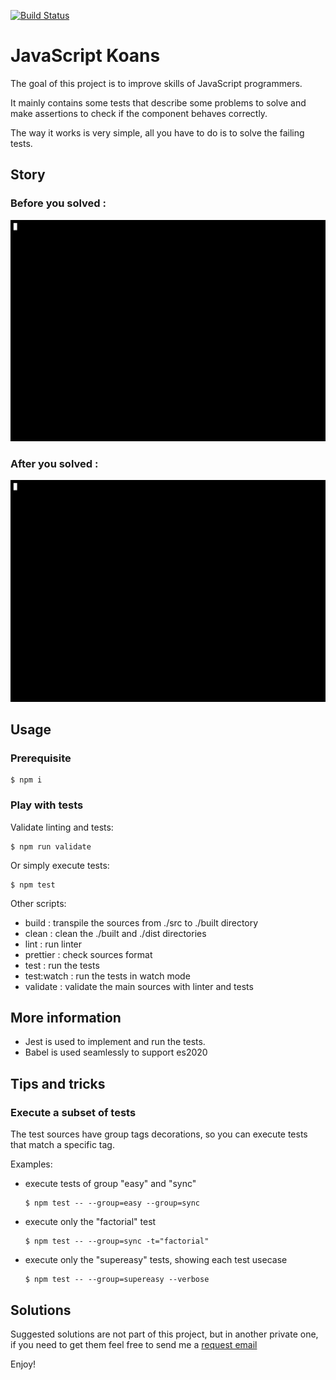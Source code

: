 [![Build Status](https://app.travis-ci.com/openhoat/js-koans-solutions.svg?token=Epg1qqwcpkp2akpnm3QK&branch=master)](https://app.travis-ci.com/openhoat/js-koans-solutions)

# JavaScript Koans

The goal of this project is to improve skills of JavaScript programmers.

It mainly contains some tests that describe some problems to solve and make assertions to check if the component behaves correctly.

The way it works is very simple, all you have to do is to solve the failing tests.

## Story

### Before you solved :

<img src="./assets/js-koans-test-fail.gif" alt="Test FAIL" width="600">

### After you solved :

<img src="./assets/js-koans-test-pass.gif" alt="Test PASS" width="600">

## Usage

### Prerequisite

```shell
$ npm i
```

### Play with tests

Validate linting and tests:

```shell
$ npm run validate
```

Or simply execute tests:

```shell
$ npm test
```

Other scripts:

- build : transpile the sources from ./src to ./built directory
- clean : clean the ./built and ./dist directories
- lint : run linter
- prettier : check sources format
- test : run the tests
- test:watch : run the tests in watch mode
- validate : validate the main sources with linter and tests

## More information

- Jest is used to implement and run the tests.
- Babel is used seamlessly to support es2020

## Tips and tricks

### Execute a subset of tests

The test sources have group tags decorations, so you can execute tests that match a specific tag.

Examples:

- execute tests of group "easy" and "sync"

  ```shell
  $ npm test -- --group=easy --group=sync
  ```

- execute only the "factorial" test

  ```shell
  $ npm test -- --group=sync -t="factorial"
  ```

- execute only the "supereasy" tests, showing each test usecase

  ```shell
  $ npm test -- --group=supereasy --verbose
  ```

## Solutions

Suggested solutions are not part of this project, but in another private one, 
if you need to get them feel free to send me a [request email](mailto:openhoat@gmail.com?subject=%5BJS%20Koans%5D%20-%20Solution%20request)

Enjoy!
